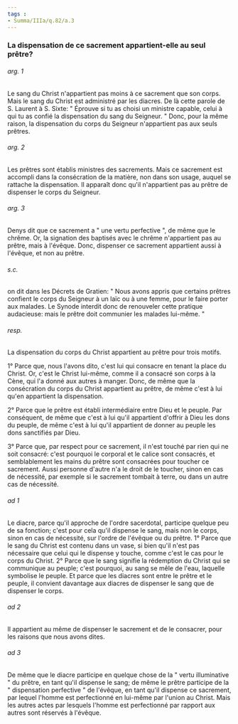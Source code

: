 ```yaml
---
tags : 
- Summa/IIIa/q.82/a.3
---
```


### La dispensation de ce sacrement appartient-elle au seul prêtre?

###### arg. 1
Le sang du Christ n'appartient pas moins à ce sacrement que son corps. Mais le sang du Christ est administré par les diacres. De là cette parole de S. Laurent à S. Sixte: " Éprouve si tu as choisi un ministre capable, celui à qui tu as confié la dispensation du sang du Seigneur. " Donc, pour la même raison, la dispensation du corps du Seigneur n'appartient pas aux seuls prêtres. 

###### arg. 2
Les prêtres sont établis ministres des sacrements. Mais ce sacrement est accompli dans la consécration de la matière, non dans son usage, auquel se rattache la dispensation. Il apparaît donc qu'il n'appartient pas au prêtre de dispenser le corps du Seigneur. 

###### arg. 3
Denys dit que ce sacrement a " une vertu perfective ", de même que le chrême. Or, la signation des baptisés avec le chrême n'appartient pas au prêtre, mais à l'évêque. Donc, dispenser ce sacrement appartient aussi à l'évêque, et non au prêtre. 

###### s.c.
on dit dans les Décrets de Gratien: " Nous avons appris que certains prêtres confient le corps du Seigneur à un laïc ou à une femme, pour le faire porter aux malades. Le Synode interdit donc de renouveler cette pratique audacieuse: mais le prêtre doit communier les malades lui-même. " 

###### resp.
La dispensation du corps du Christ appartient au prêtre pour trois motifs. 

1° Parce que, nous l'avons dito, c'est lui qui consacre en tenant la place du Christ. Or, c'est le Christ lui-même, comme il a consacré son corps à la Cène, qui l'a donné aux autres à manger. Donc, de même que la consécration du corps du Christ appartient au prêtre, de même c'est à lui qu'en appartient la dispensation. 

2° Parce que le prêtre est établi intermédiaire entre Dieu et le peuple. Par conséquent, de même que c'est à lui qu'il appartient d'offrir à Dieu les dons du peuple, de même c'est à lui qu'il appartient de donner au peuple les dons sanctifiés par Dieu. 

3° Parce que, par respect pour ce sacrement, il n'est touché par rien qui ne soit consacré: c'est pourquoi le corporal et le calice sont consacrés, et semblablement les mains du prêtre sont consacrées pour toucher ce sacrement. Aussi personne d'autre n'a le droit de le toucher, sinon en cas de nécessité, par exemple si le sacrement tombait à terre, ou dans un autre cas de nécessité. 

###### ad 1
Le diacre, parce qu'il approche de l'ordre sacerdotal, participe quelque peu de sa fonction; c'est pour cela qu'il dispense le sang, mais non le corps, sinon en cas de nécessité, sur l'ordre de l'évêque ou du prêtre. 1° Parce que le sang du Christ est contenu dans un vase, si bien qu'il n'est pas nécessaire que celui qui le dispense y touche, comme c'est le cas pour le corps du Christ. 2° Parce que le sang signifie la rédemption du Christ qui se communique au peuple; c'est pourquoi, au sang se mêle de l'eau, laquelle symbolise le peuple. Et parce que les diacres sont entre le prêtre et le peuple, il convient davantage aux diacres de dispenser le sang que de dispenser le corps. 

###### ad 2
Il appartient au même de dispenser le sacrement et de le consacrer, pour les raisons que nous avons dites. 

###### ad 3
De même que le diacre participe en quelque chose de la " vertu illuminative " du prêtre, en tant qu'il dispense le sang; de même le prêtre participe de la " dispensation perfective " de l'évêque, en tant qu'il dispense ce sacrement, par lequel l'homme est perfectionné en lui-même par l'union au Christ. Mais les autres actes par lesquels l'homme est perfectionné par rapport aux autres sont réservés à l'évêque. 

